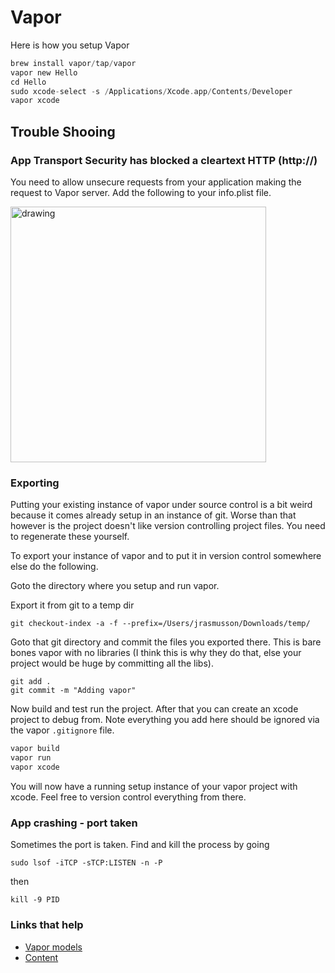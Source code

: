 # Vapor

Here is how you setup Vapor

```swift
brew install vapor/tap/vapor
vapor new Hello
cd Hello
sudo xcode-select -s /Applications/Xcode.app/Contents/Developer
vapor xcode
```

## Trouble Shooing

### App Transport Security has blocked a cleartext HTTP (http://)

You need to allow unsecure requests from your application making the request to Vapor server. Add the following to your info.plist file.

<img src="https://github.com/jrasmusson/ios-starter-kit/blob/master/howtos/images/localhose-plist.png" alt="drawing" width="409"/>

### Exporting

Putting your existing instance of vapor under source control is a bit weird because it comes already setup in an instance of git. Worse than that however is the project doesn't like version controlling project files. You need to regenerate these yourself.

To export your instance of vapor and to put it in version control somewhere else do the following.

Goto the directory where you setup and run vapor.

Export it from git to a temp dir

`git checkout-index -a -f --prefix=/Users/jrasmusson/Downloads/temp/`

Goto that git directory and commit the files you exported there. This is bare bones vapor with no libraries (I think this is why they do that, else your project would be huge by committing all the libs).

```
git add .
git commit -m "Adding vapor"
```

Now build and test run the project. After that you can create an xcode project to debug from. Note everything you add here should be ignored via the vapor `.gitignore` file.

```bash
vapor build
vapor run
vapor xcode
```

You will now have a running setup instance of your vapor project with xcode. Feel free to version control everything from there.

### App crashing - port taken

Sometimes the port is taken. Find and kill the process by going

`sudo lsof -iTCP -sTCP:LISTEN -n -P`

then

`kill -9 PID`

### Links that help

* [Vapor models](https://docs.vapor.codes/3.0/fluent/models/)
* [Content](https://docs.vapor.codes/3.0/getting-started/content/)





